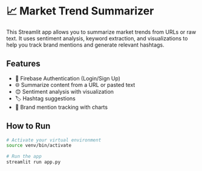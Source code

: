 # 📈 Market Trend Summarizer

This Streamlit app allows you to summarize market trends from URLs or raw text. It uses sentiment analysis, keyword extraction, and visualizations to help you track brand mentions and generate relevant hashtags.

## Features
- 🔐 Firebase Authentication (Login/Sign Up)
- 🌐 Summarize content from a URL or pasted text
- 😊 Sentiment analysis with visualization
- 🏷 Hashtag suggestions
- 🏢 Brand mention tracking with charts

## How to Run

```bash
# Activate your virtual environment
source venv/bin/activate

# Run the app
streamlit run app.py
